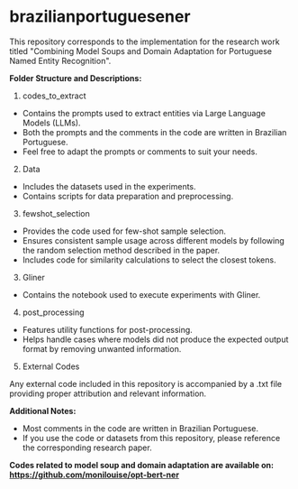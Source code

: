 # brazilianportuguesener
 This repository corresponds to the implementation for the research work titled "Combining Model Soups and Domain Adaptation for Portuguese Named Entity Recognition".


**Folder Structure and Descriptions:**

1. codes_to_extract

* Contains the prompts used to extract entities via Large Language Models (LLMs).
* Both the prompts and the comments in the code are written in Brazilian Portuguese.
* Feel free to adapt the prompts or comments to suit your needs.


2. Data

* Includes the datasets used in the experiments.
* Contains scripts for data preparation and preprocessing.

3. fewshot_selection

* Provides the code used for few-shot sample selection.
* Ensures consistent sample usage across different models by following the random selection method described in the paper.
* Includes code for similarity calculations to select the closest tokens.

3. Gliner

* Contains the notebook used to execute experiments with Gliner.

4. post_processing

* Features utility functions for post-processing.
* Helps handle cases where models did not produce the expected output format by removing unwanted information.

5. External Codes

Any external code included in this repository is accompanied by a .txt file providing proper attribution and relevant information.

**Additional Notes:**
 - Most comments in the code are written in Brazilian Portuguese.
- If you use the code or datasets from this repository, please reference the corresponding research paper.



**Codes related to model soup and domain adaptation are available on: https://github.com/monilouise/opt-bert-ner**

